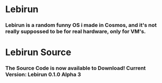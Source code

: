 # Lebirun
### Lebirun is a random funny OS i made in Cosmos, and it's not really suppossed to be for real hardware, only for VM's.

# Lebirun Source
### The Source Code is now available to Download! Current Version: Lebirun 0.1.0 Alpha 3
